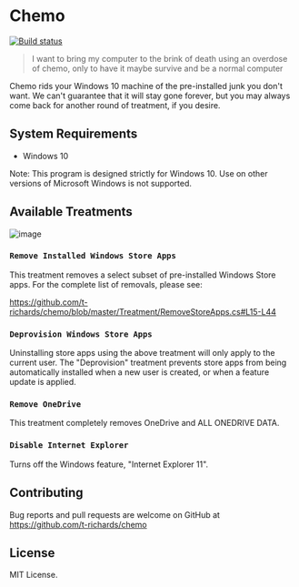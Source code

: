 # Chemo

[![Build status](https://ci.appveyor.com/api/projects/status/pr8btfa4knxwsfgc?svg=true)](https://ci.appveyor.com/project/t-richards/chemo)

> I want to bring my computer to the brink of death using an overdose of chemo,
> only to have it maybe survive and be a normal computer

Chemo rids your Windows 10 machine of the pre-installed junk you don't want. We
can't guarantee that it will stay gone forever, but you may always come back for
another round of treatment, if you desire.

## System Requirements

 - Windows 10

Note: This program is designed strictly for Windows 10. Use on other versions of
Microsoft Windows is not supported.

## Available Treatments

![image](https://user-images.githubusercontent.com/3905798/42298275-08aaffba-7fd3-11e8-81b0-3dbef79aa966.png)

### `Remove Installed Windows Store Apps`

This treatment removes a select subset of pre-installed Windows Store apps. For
the complete list of removals, please see:

https://github.com/t-richards/chemo/blob/master/Treatment/RemoveStoreApps.cs#L15-L44

### `Deprovision Windows Store Apps`

Uninstalling store apps using the above treatment will only apply to the current
user. The "Deprovision" treatment prevents store apps from being automatically
installed when a new user is created, or when a feature update is applied.

### `Remove OneDrive`

This treatment completely removes OneDrive and ALL ONEDRIVE DATA.

### `Disable Internet Explorer`

Turns off the Windows feature, "Internet Explorer 11".

## Contributing

Bug reports and pull requests are welcome on GitHub at
https://github.com/t-richards/chemo

## License

MIT License.